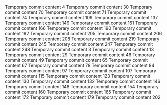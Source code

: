 Temporary commit content 4
Temporary commit content 30
Temporary commit content 70
Temporary commit content 71
Temporary commit content 74
Temporary commit content 109
Temporary commit content 137
Temporary commit content 149
Temporary commit content 161
Temporary commit content 166
Temporary commit content 190
Temporary commit content 192
Temporary commit content 205
Temporary commit content 206
Temporary commit content 208
Temporary commit content 219
Temporary commit content 245
Temporary commit content 247
Temporary commit content 248
Temporary commit content 3
Temporary commit content 13
Temporary commit content 29
Temporary commit content 46
Temporary commit content 49
Temporary commit content 65
Temporary commit content 67
Temporary commit content 78
Temporary commit content 84
Temporary commit content 97
Temporary commit content 107
Temporary commit content 115
Temporary commit content 123
Temporary commit content 130
Temporary commit content 132
Temporary commit content 146
Temporary commit content 148
Temporary commit content 154
Temporary commit content 160
Temporary commit content 165
Temporary commit content 172
Temporary commit content 179
Temporary commit content 202
